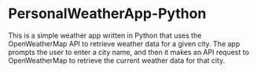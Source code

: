 # PersonalWeatherApp-Python
This is a simple weather app written in Python that uses the OpenWeatherMap API to retrieve weather data for a given city. The app prompts the user to enter a city name, and then it makes an API request to OpenWeatherMap to retrieve the current weather data for that city.

